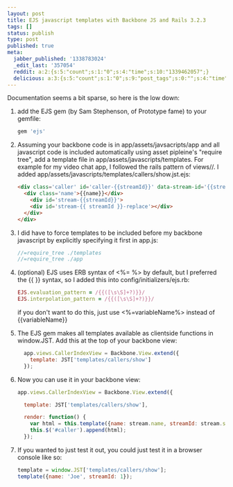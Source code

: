```yaml
---
layout: post
title: EJS javascript templates with Backbone JS and Rails 3.2.3
tags: []
status: publish
type: post
published: true
meta:
  jabber_published: '1338783024'
  _edit_last: '357054'
  reddit: a:2:{s:5:"count";s:1:"0";s:4:"time";s:10:"1339462057";}
  delicious: a:3:{s:5:"count";s:1:"0";s:9:"post_tags";s:0:"";s:4:"time";s:10:"1339462054";}
---
```

Documentation seems a bit sparse, so here is the low down:

<!-- more -->


<ol>
  <li> add the EJS gem (by Sam Stephenson, of Prototype fame) to your gemfile:

``` ruby
gem 'ejs'
```

  <li>Assuming your backbone code is in app/assets/javsacripts/app and all javascript code is included automatically using asset pipleine's "require tree", add a template file in app/assets/javascripts/templates. For example for my video chat app, I followed the rails pattern of views/<resource>/<action>. I added app/assets/javascripts/templates/callers/show.jst.ejs:

``` html
<div class='caller' id='caller-{{streamId}}' data-stream-id='{{streamId}}'>
  <div class='name'>{{name}}</div>
    <div id='stream-{{streamId}}'>
    <div id='stream-{{ streamId }}-replace'></div>
  </div>
</div>
```

  <li>I did have to force templates to be included before my backbone javascript by explicitly specifying it first in app.js:

``` javascript
//=require_tree ./templates
//=require_tree ./app
```

  <li>(optional) EJS uses ERB syntax of <%= %> by default, but I preferred the {{ }} syntax, so I added this into config/initializers/ejs.rb:

``` ruby
EJS.evaluation_pattern = /{{([\s\S]+?)}}/
EJS.interpolation_pattern = /{{([\s\S]+?)}}/
```

if you don't want to do this, just use <%=variableName%> instead of {{variableName}}

  <li>The EJS gem makes all templates available as clientside functions in window.JST. Add this at the top of your backbone view:

``` javascript
  app.views.CallerIndexView = Backbone.View.extend({
    template: JST['templates/callers/show']
  });
```

  <li>Now you can use it in your backbone view:

``` javascript
app.views.CallerIndexView = Backbone.View.extend({

  template: JST['templates/callers/show'],

  render: function() {
    var html = this.template({name: stream.name, streamId: stream.streamId});
    this.$('#caller').append(html);
  });
```

<li>If you wanted to just test it out, you could just test it in a browser console like so:

``` javascript
template = window.JST['templates/callers/show'];
template({name: 'Joe', streamId: 1});
```

</ol>
